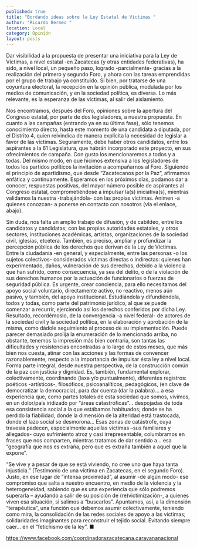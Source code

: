 ```yaml
---
published: true
title: "Bordando ideas sobre la Ley Estatal de Víctimas "
author: "Ricardo Bermeo "
location: Local
category: Opinión
layout: posts
---
```


Dar visibilidad a la propuesta de presentar una iniciativa para la Ley de Víctimas, a nivel estatal -en Zacatecas (y otras entidades federativas), ha sido, a nivel local, un pequeño paso, logrado -parcialmente-  gracias a la realización del primero y segundo Foro, y ahora con las tareas emprendidas por el grupo de trabajo ya constituido. Si bien, por tratarse de una coyuntura electoral, la recepción en la opinión pública, modulada por los medios de comunicación,  y en la sociedad política, es diversa. Lo más relevante, es la esperanza de las víctimas, al salir del aislamiento.

Nos encontramos, después del Foro, opiniones sobre la apertura del Congreso estatal, por parte de dos legisladores, a nuestra propuesta. En cuanto a las campañas (entrando ya en su última fase), sólo tenemos conocimiento directo, hasta este momento de una candidata a diputada, por el Distrito 4, quien reivindica de manera explícita  la necesidad de legislar a favor de las víctimas. Seguramente, debe haber otros candidatos, entre los aspirantes a la 61 Legislatura, que habrán incorporado este proyecto, en sus ofrecimientos de campaña. Con gusto los mencionaremos a todos y a todas. Del mismo modo, en que hicimos extensiva a los legisladores de todos los partidos políticos la invitación a acompañarnos al Foro. Siguiendo el principio de apartidismo, que desde “Zacatecanos por la Paz”, afirmamos enfática y continuamente. Esperamos en los próximos días, podamos dar a conocer,  respuestas positivas, del mayor número posible de aspirantes al Congreso estatal, comprometiéndose a impulsar la(s) iniciativa(s), mientras validamos la nuestra -trabajándola- con las propias víctimas. Animen -a quienes conozcan- a ponerse en contacto con nosotros (vía el enlace, abajo).

Sin duda, nos falta un amplio trabajo de difusión, y de cabildeo, entre los candidatos y candidatas; con las propias autoridades estatales, y otros sectores, instituciones académicas, artistas,  organizaciones de la sociedad civil, iglesias, etcétera. También, es preciso, ampliar y profundizar la percepción pública de los derechos que derivan de la Ley de Víctimas. Entre la ciudadanía -en general, y especialmente, entre las personas -o los sujetos colectivos-  considerados víctimas directas o indirectas: quienes han experimentado, daños, vulneración de sus derechos, debido a la violencia que han sufrido, como consecuencia, ya sea del delito, o de la violación de sus derechos humanos por la actuación de funcionarios o fuerzas de seguridad pública. Es urgente, crear conciencia, para ello necesitamos del apoyo social voluntario, directamente activo, no reactivo, menos aún pasivo, y también, del apoyo institucional. Estudiándola y difundiéndola, todos y todas, como parte del patrimonio jurídico, al que se puede  comenzar  a recurrir, ejerciendo así los derechos conferidos por dicha Ley. Resultado, recordémoslo, de la convergencia  -a nivel federal- de actores de la sociedad civil y la sociedad política, en la elaboración y aprobación de la misma, como dádole seguimiento al proceso de su  implementación.
Puede parecer demasiado prolija la enumeración de lo mencionado arriba, no obstante, tenemos la impresión más bien contraria,  son tantas las dificultades y resistencias encontradas a lo largo de estos meses, que más bien nos cuesta, atinar con las acciones y las formas de convencer razonablemente, respecto a la importancia de impulsar ésta ley a nivel local. Forma parte integral, desde nuestra perspectiva,  de la construcción común de la paz con justicia y dignidad. 
Es, también,  fundamental explorar, colectivamente, coordinando (laxa y/o puntualmente),  diferentes registros: poéticos -artísticos-,  filosóficos, psicoanalíticos, pedagógicos,   (en clave  de democratizar la democracia),  para dar cuenta (dar la palabra)…  a esa experiencia que, como partes totales de esta sociedad que somos, vivimos,  en un dolor/país iridizado  por  “áreas catastróficas”…  despojadas de toda esa consistencia social a la que estábamos habituados; donde se ha perdido la fiabilidad, donde la dimensión de la alteridad está trastocada, donde el lazo social se desmorona… Esas zonas de catástrofe, cuya travesía padecen, especialmente  aquellas   víctimas –sus familiares y allegados-  cuyo  sufrimiento atroz y casi irrepresentable, columbramos en frases que nos comparten, mientras tratamos de dar sentido a…  esa “geografía que nos es extraña, pero que es extraña también a aquel que la expone”.

“Se vive y a pesar de que se está viviendo, no cree uno que haya tanta injusticia.” (Testimonio de una víctima en Zacatecas, en el segundo Foro).  
Justo, en  ese lugar de “intensa proximidad”, al asumir -de algún modo-  ese  compromiso  que salta a nuestro encuentro, en medio de la violencia  y la heterogeneidad, sabiendo que es una experiencia que sólo  podremos  superarla – ayudando a salir de su posición de (re)victimización-,  a quienes  viven esa situación, si salimos a “buscarlos”.  Apuntamos,  así,  a la dimensión “terapéutica”, una función que debemos asumir colectivamente, teniendo como mira, la consolidación de las redes sociales de apoyo a las víctimas; solidaridades imaginantes para reconstruir el tejido social.  Evitando siempre caer…  en el “fetichismo de la ley”. ■

https://www.facebook.com/coordinadorazacatecana.caravananacional
